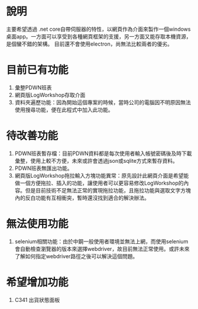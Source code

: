 # 說明
主要希望透過 .net core自帶伺服器的特性，以網頁作為介面來製作一個windows桌面app。一方面可以享受到各種網頁框架的支援，另一方面又能存取本機資源，是個蠻不錯的架構。
目前還不會使用electron，尚無法比較兩者的優劣。

# 目前已有功能
1. 彙整PDWN班表
2. 網頁版LogWorkshop存取介面
3. 資料夾遍歷功能：因為開始這個專案的時候，當時公司的電腦因不明原因無法使用搜尋功能，便在此程式中加入此功能。

# 待改善功能
1. PDWN班表暫存檔：目前PDWN資料都是每次使用者輸入帳號密碼後及時下載彙整，使用上較不方便，未來或許會透過json或sqlite方式來暫存資料。
2. PDWN班表無匯出功能。
3. 網頁版LogWorkshop拖拉輸入方塊功能異常：原先設計此網頁介面是希望能做一個方便拖拉、插入的功能，讓使用者可以更容易修改LogWorkshop的內容。但是目前技術不足無法正常的實現拖拉功能，且拖拉功能與選取文字方塊內的反白功能有互相衝突，暫時還沒找到適合的解決辦法。

# 無法使用功能
1. selenium相關功能：由於中鋼一般使用者環境並無法上網，而使用selenium會自動檢查瀏覽器的版本來選擇webdriver，故目前無法正常使用。或許未來了解如何指定webdriver路徑之後可以解決這個問題。

# 希望增加功能
1. C341 出貨狀態面板
